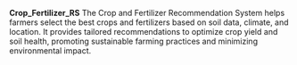 **Crop_Fertilizer_RS**
The Crop and Fertilizer Recommendation System helps farmers select the best crops and fertilizers based on soil data, climate, and location. It provides tailored recommendations to optimize crop yield and soil health, promoting sustainable farming practices and minimizing environmental impact.
